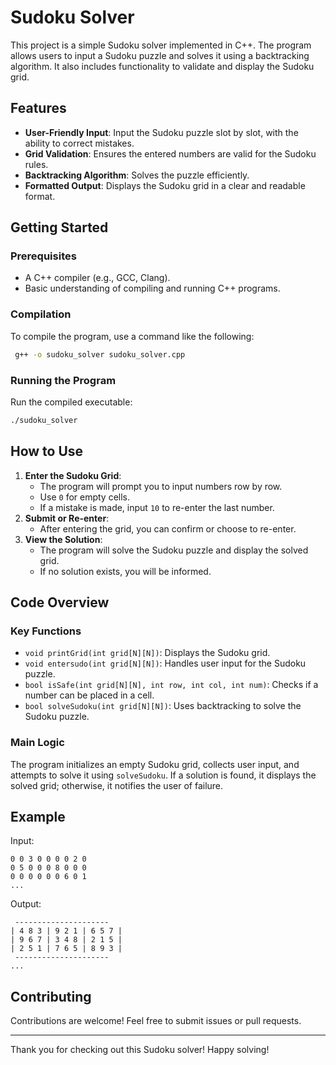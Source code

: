 # Sudoku Solver

This project is a simple Sudoku solver implemented in C++. The program allows users to input a Sudoku puzzle and solves it using a backtracking algorithm. It also includes functionality to validate and display the Sudoku grid.

## Features
- **User-Friendly Input**: Input the Sudoku puzzle slot by slot, with the ability to correct mistakes.
- **Grid Validation**: Ensures the entered numbers are valid for the Sudoku rules.
- **Backtracking Algorithm**: Solves the puzzle efficiently.
- **Formatted Output**: Displays the Sudoku grid in a clear and readable format.

## Getting Started

### Prerequisites
- A C++ compiler (e.g., GCC, Clang).
- Basic understanding of compiling and running C++ programs.

### Compilation
To compile the program, use a command like the following:
```bash
 g++ -o sudoku_solver sudoku_solver.cpp
```

### Running the Program
Run the compiled executable:
```bash
./sudoku_solver
```

## How to Use
1. **Enter the Sudoku Grid**:
   - The program will prompt you to input numbers row by row.
   - Use `0` for empty cells.
   - If a mistake is made, input `10` to re-enter the last number.
2. **Submit or Re-enter**:
   - After entering the grid, you can confirm or choose to re-enter.
3. **View the Solution**:
   - The program will solve the Sudoku puzzle and display the solved grid.
   - If no solution exists, you will be informed.

## Code Overview
### Key Functions
- `void printGrid(int grid[N][N])`: Displays the Sudoku grid.
- `void entersudo(int grid[N][N])`: Handles user input for the Sudoku puzzle.
- `bool isSafe(int grid[N][N], int row, int col, int num)`: Checks if a number can be placed in a cell.
- `bool solveSudoku(int grid[N][N])`: Uses backtracking to solve the Sudoku puzzle.

### Main Logic
The program initializes an empty Sudoku grid, collects user input, and attempts to solve it using `solveSudoku`. If a solution is found, it displays the solved grid; otherwise, it notifies the user of failure.

## Example
Input:
```
0 0 3 0 0 0 0 2 0
0 5 0 0 0 8 0 0 0
0 0 0 0 0 0 6 0 1
...
```
Output:
```
 ---------------------
| 4 8 3 | 9 2 1 | 6 5 7 |
| 9 6 7 | 3 4 8 | 2 1 5 |
| 2 5 1 | 7 6 5 | 8 9 3 |
 ---------------------
...
```

## Contributing
Contributions are welcome! Feel free to submit issues or pull requests.

---

Thank you for checking out this Sudoku solver! Happy solving!

